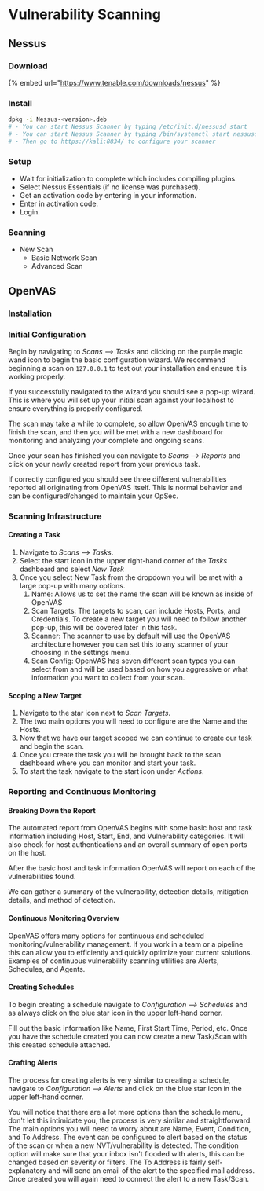 # Vulnerability Scanning

## Nessus

### Download

{% embed url="https://www.tenable.com/downloads/nessus" %}

### Install

```bash
dpkg -i Nessus-<version>.deb
# - You can start Nessus Scanner by typing /etc/init.d/nessusd start
# - You can start Nessus Scanner by typing /bin/systemctl start nessusd.service
# - Then go to https://kali:8834/ to configure your scanner
```

### Setup

* Wait for initialization to complete which includes compiling plugins.
* Select Nessus Essentials (if no license was purchased).
* Get an activation code by entering in your information.
* Enter in activation code.
* Login.

### Scanning

* New Scan
  * Basic Network Scan
  * Advanced Scan

## OpenVAS

### Installation

### Initial Configuration

Begin by navigating to _Scans --> Tasks_ and clicking on the purple magic wand icon to begin the basic configuration wizard. We recommend beginning a scan on `127.0.0.1` to test out your installation and ensure it is working properly.

If you successfully navigated to the wizard you should see a pop-up wizard. This is where you will set up your initial scan against your localhost to ensure everything is properly configured.

The scan may take a while to complete, so allow OpenVAS enough time to finish the scan, and then you will be met with a new dashboard for monitoring and analyzing your complete and ongoing scans.

Once your scan has finished you can navigate to _Scans --> Reports_ and click on your newly created report from your previous task.

If correctly configured you should see three different vulnerabilities reported all originating from OpenVAS itself. This is normal behavior and can be configured/changed to maintain your OpSec.

### Scanning Infrastructure

#### Creating a Task

1. Navigate to _Scans --> Tasks_.
2. Select the start icon in the upper right-hand corner of the _Tasks_ dashboard and select _New Task_
3. Once you select New Task from the dropdown you will be met with a large pop-up with many options.
   1. Name: Allows us to set the name the scan will be known as inside of OpenVAS
   2. Scan Targets: The targets to scan, can include Hosts, Ports, and Credentials. To create a new target you will need to follow another pop-up, this will be covered later in this task.
   3. Scanner: The scanner to use by default will use the OpenVAS architecture however you can set this to any scanner of your choosing in the settings menu.
   4. Scan Config: OpenVAS has seven different scan types you can select from and will be used based on how you aggressive or what information you want to collect from your scan.

#### Scoping a New Target

1. Navigate to the star icon next to _Scan Targets_.
2. The two main options you will need to configure are the Name and the Hosts.
3. Now that we have our target scoped we can continue to create our task and begin the scan.
4. Once you create the task you will be brought back to the scan dashboard where you can monitor and start your task.&#x20;
5. To start the task navigate to the start icon under _Actions_.

### Reporting and Continuous Monitoring

#### Breaking Down the Report

The automated report from OpenVAS begins with some basic host and task information including Host, Start, End, and Vulnerability categories. It will also check for host authentications and an overall summary of open ports on the host.

After the basic host and task information OpenVAS will report on each of the vulnerabilities found.

We can gather a summary of the vulnerability, detection details, mitigation details, and method of detection.

#### Continuous Monitoring Overview

OpenVAS offers many options for continuous and scheduled monitoring/vulnerability management. If you work in a team or a pipeline this can allow you to efficiently and quickly optimize your current solutions. Examples of continuous vulnerability scanning utilities are Alerts, Schedules, and Agents.

#### Creating Schedules

To begin creating a schedule navigate to _Configuration --> Schedules_ and as always click on the blue star icon in the upper left-hand corner.

Fill out the basic information like Name, First Start Time, Period, etc. Once you have the schedule created you can now create a new Task/Scan with this created schedule attached.

#### Crafting Alerts

The process for creating alerts is very similar to creating a schedule, navigate to _Configuration --> Alerts_ and click on the blue star icon in the upper left-hand corner.

You will notice that there are a lot more options than the schedule menu, don't let this intimidate you, the process is very similar and straightforward. The main options you will need to worry about are Name, Event, Condition, and To Address. The event can be configured to alert based on the status of the scan or when a new NVT/vulnerability is detected. The condition option will make sure that your inbox isn't flooded with alerts, this can be changed based on severity or filters. The To Address is fairly self-explanatory and will send an email of the alert to the specified mail address. Once created you will again need to connect the alert to a new Task/Scan.


